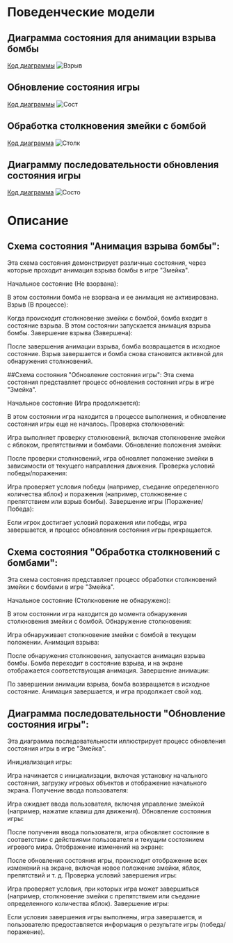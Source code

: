 # Поведенческие модели

## Диаграмма состояния для анимации взрыва бомбы

[Код диаграммы](piclab5/explode)
![Взрыв](https://www.planttext.com/api/plantuml/png/fPRBIWD144NtynM5AnK4tOgA-1lY8g8xew1n9O99814KOrme2BushiVeQ3GFVw7wZxnLCqcw9wFJQY3fn_IfsxTIwSxoNgcmMzelRWNeb3PfWflSvou_SJX1XJrQsIckqq50UArEhz7Cp1BnBRzocryuv1xQYEO93RgcXZRa3ZxVE9IHQIYPHGnb27CHSGjCtnoXbKLXDgVo5_ncZim9joICXPcAEJLbqvYS2fIE3LdBOnkEbHjWTTrpNwBrug546d68D-3Iw-rXiibkx9pRkhSu0knaXz0zt2DFPMIZDHH6GionHdldQvWByRo7G3eoLNw6DgP_ZTbE_gOQOnX4t1M35aFyOKCw5Ef_afaPUi3I26KHWxS2el-AkLPUbZpHdpBbh-va2nsB8wrQ1_J8cA_qTtLbgkX9Y5uIuXBz3kRoQyi7pQalJ_Mn6ajpf8uJqA_ElAGpi_OeaCBuoM8SbsTJyPoiUQ8_PSrVtQsrMXP7E6uJS9Ir_sjhskwmJD08xGU0yzHXYFHKvR7S3ZZ-saavrm5KP0meXTXfoO-UNa9Y1VceuBEXbrDZx8GE_0NKupMMo8bL4pqd5YIkCACy3ZGfir0ibss3jBH8SxCZJIVSkHkEv0PrusM1trp7yFuaXapvbmvJrzkdCYzuTqH3lpDtesVZBXS69W-3ms1vStj3_bny0G00)

## Обновление состояния игры

[Код диаграммы](piclab5/sost)
![Сост](https://www.planttext.com/api/plantuml/png/dLR9RXD14BttLxHoIf3o0pcW00UEEN1471mpWYXU8jlaWYA5e8J5I1O2AHOIImuvCxOpP6B7mozK_n6lgiUPdipY8JxCsDtrNjMhfTkRtLwjqtlLR2XywNbwXOOqCOVah-XQLp-kDJtzMcbydjvxfjVNxslwJhvvHpxDAD8RcaAQKsXEyEQba2wnZLzc8AZRriCYQoQ2NzDNMPouZSEYm1o1oBmnHx0un7DeSQjh5cbbfCojW9I8hpI6mpyKS3nudj8rdbSqfH3ipVQ-zwHLs_L0ke0kWT0F6c4ZWj5iOQAn5r64E2uaJJvYeGcMPcnd-XhoRpXKDKyI_KzGigS0xob4dY4Dp3gD8x30AuHLV-dLTn-r6usTxawxrNNrL2UvRMgpdsVh2eALnkR8VCJAbCk5FLTcrG14SavwwJVME9KSqaPHK06TEOOHNRivMCvQKJiQ67BDm7MagliHYR_GAaoURYmi8O6yOJwvGaeK9txpAT5Wg0iodkhLkMrASmnUh4u4CXSFOtIoMrjOXrBRRCT7c5fMFrRbKOZYBuBZpCQd0CQU-IAPadGXNdWjhuFHVh2trqZDvV-GP8rZtTRQBQ2lxkAYG1OtKK1_pG1Lv4oCnNKYQciRnrPzcQuYbcMg0Ca1bkhBTrMWxZDtEmQzxoXws6vkbwjnKMKASAgC5gQbCIU44kSt_6I34ph7jmjR_qlfUg3C-vj1ZBVTQ7EnfrciHchuS7jhFiZ8e8EEBK2LaLMuWkIwY2_0LBSbqTxn94t2YMzEhXhk-QrzhxEwLdQiYCE3-8BEerdSkjay-qMWdByKE7v6B0Zlv6u_K9jUwpd_J_a7)

## Обработка столкновения змейки с бомбой

[Код диаграмма](piclab5/obrab)
![Столк](https://www.planttext.com/api/plantuml/png/hLDB3i5G59rt5Ts03HXWAn9c6FZCVH8a968WZ7HW0orUb5RNSEwEdFkAO52QcFJrlVEvfwTjfTEjjhkzPiE1XmIHp77YkeSlGnZTkuMIYmqEqeTVTB55WAjbX38aAWCaCY0vaGM14CPviAroZPW-ProiseCXOlJCYgm7xnREA_5ZfCTL1whqCLG78Y8vpMBIqGJSLAPx6QlXUvmbwJ42cUNmrNHFtKUsbKg-9GfICQ_dSbOxxDPc9vDkVYxZh09t5hcowUdzGN6aOyYZKURRobKyttz09276L5bvVYdjtUsljVqUT6U5R4ecBvzgfTwgwHzp0m00)

## Диаграмму последовательности обновления состояния игры

[Код диаграмма](piclab5/sosto)
![Состо](https://www.planttext.com/api/plantuml/png/fLHBJeDG59s_LRmDk047fbjfgeCcjP2ASriJDT6460SwKPOWr10f5Bg5UtVaUHyGoaSJ643WddFkUUU-n-JAcwwywyk5cCuyPoKfe88oVg9lFBSKyePYzIvSmEQpkJjTUfBUw8jlA6n-VAKzi3jAZmkV5546kPIAPY60I4m7zdd3QtJQKi9-4_8CtfuYVXHYuJXksLfvAsWd-OuIw6P2ukhpBa_EAikdajvHkLTLLC36PxurV8lH-Dfg_isfBHIS5_1pYb5Dh6F3Px-MHqkZCvC1DK2xGcpfLa4EQKLLsefl0W-qqr0gXaIq8U2WyeCM2MqScBcqrq2C7-YGwuQ9YM9DXJPT89GSIl6lIervDC30cZOBC3fA0w6cLbvPAsFuOqnZrVe6DbQtFh3H7hiFXfg8beaK4jMaji7j6SFC3xgH6St5yhnZp_RAbwZslX5AQOAR-lVy0000)

# Описание
## Схема состояния "Анимация взрыва бомбы":
Эта схема состояния демонстрирует различные состояния, через которые проходит анимация взрыва бомбы в игре "Змейка".

Начальное состояние (Не взорвана):

В этом состоянии бомба не взорвана и ее анимация не активирована.
Взрыв (В процессе):

Когда происходит столкновение змейки с бомбой, бомба входит в состояние взрыва.
В этом состоянии запускается анимация взрыва бомбы.
Завершение взрыва (Завершена):

После завершения анимации взрыва, бомба возвращается в исходное состояние.
Взрыв завершается и бомба снова становится активной для обнаружения столкновений.

##Схема состояния "Обновление состояния игры":
Эта схема состояния представляет процесс обновления состояния игры в игре "Змейка".

Начальное состояние (Игра продолжается):

В этом состоянии игра находится в процессе выполнения, и обновление состояния игры еще не началось.
Проверка столкновений:

Игра выполняет проверку столкновений, включая столкновение змейки с яблоком, препятствиями и бомбами.
Обновление положения змейки:

После проверки столкновений, игра обновляет положение змейки в зависимости от текущего направления движения.
Проверка условий победы/поражения:

Игра проверяет условия победы (например, съедание определенного количества яблок) и поражения (например, столкновение с препятствием или взрыв бомбы).
Завершение игры (Поражение/Победа):

Если игрок достигает условий поражения или победы, игра завершается, и процесс обновления состояния игры прекращается.

## Схема состояния "Обработка столкновений с бомбами":
Эта схема состояния представляет процесс обработки столкновений змейки с бомбами в игре "Змейка".

Начальное состояние (Столкновение не обнаружено):

В этом состоянии игра находится до момента обнаружения столкновения змейки с бомбой.
Обнаружение столкновения:

Игра обнаруживает столкновение змейки с бомбой в текущем положении.
Анимация взрыва:

После обнаружения столкновения, запускается анимация взрыва бомбы.
Бомба переходит в состояние взрыва, и на экране отображается соответствующая анимация.
Завершение анимации:

По завершении анимации взрыва, бомба возвращается в исходное состояние.
Анимация завершается, и игра продолжает свой ход.

## Диаграмма последовательности "Обновление состояния игры":
Эта диаграмма последовательности иллюстрирует процесс обновления состояния игры в игре "Змейка".

Инициализация игры:

Игра начинается с инициализации, включая установку начального состояния, загрузку игровых объектов и отображение начального экрана.
Получение ввода пользователя:

Игра ожидает ввода пользователя, включая управление змейкой (например, нажатие клавиш для движения).
Обновление состояния игры:

После получения ввода пользователя, игра обновляет состояние в соответствии с действиями пользователя и текущим состоянием игрового мира.
Отображение изменений на экране:

После обновления состояния игры, происходит отображение всех изменений на экране, включая новое положение змейки, яблок, препятствий и т. д.
Проверка условий завершения игры:

Игра проверяет условия, при которых игра может завершиться (например, столкновение змейки с препятствием или съедание определенного количества яблок).
Завершение игры:

Если условия завершения игры выполнены, игра завершается, и пользователю предоставляется информация о результате игры (победа/поражение).